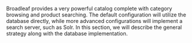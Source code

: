 Broadleaf provides a very powerful catalog complete with category browsing and product searching. The default configuration will utilize the database directly, while more advanced configurations will implement a search server, such as Solr. In this section, we will describe the general strategy along with the database implementation.
